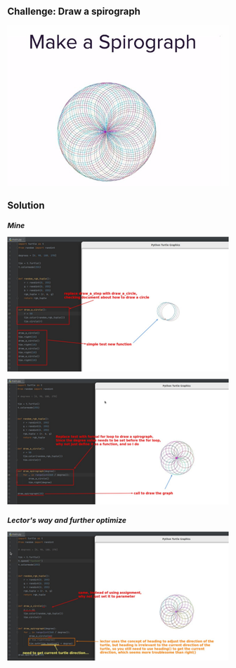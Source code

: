 ## **Challenge: Draw a spirograph**

![Alt](pic/04.jpg)

## **Solution**

### _Mine_

![Alt fuction for single circle](pic/01.jpg)

![Alt function for spirograph](pic/02.jpg)

### _Lector's way and further optimize_

![Alt lector's answer and more](pic/03.jpg)
